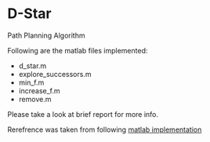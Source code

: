 # D-Star
Path Planning Algorithm

Following are the matlab files implemented:
  * d_star.m
  * explore_successors.m
  * min_f.m
  * increase_f.m
  * remove.m

Please take a look at brief report for more info.

Rerefrence was taken from following [matlab implementation](https://www.google.co.in/url?sa=t&rct=j&q=&esrc=s&source=web&cd=&cad=rja&uact=8&ved=0ahUKEwixx5nH9NrRAhWDto8KHZgyD8wQFggZMAA&url=https%3A%2F%2Fwww.mathworks.com%2Fmatlabcentral%2Ffileexchange%2F26248-a---a-star--search-for-path-planning-tutorial&usg=AFQjCNEZ0kQ5E6HKccu680O3dXMjsPZ49Q&sig2=u1yd7ytlDomi3WXxDLPdpg&bvm=bv.144686652,d.c2I)
